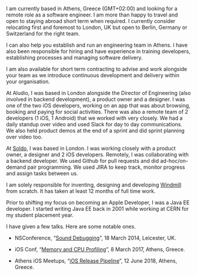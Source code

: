 I am currently based in Athens, Greece (GMT+02:00) and looking for a remote role as a software engineer. I am more than happy to travel and open to staying abroad short term when required. I currently consider relocating first and foremost to London, UK but open to Berlin, Germany or Switzerland for the right team.

I can also help you establish and run an engineering team in Athens. I have also been responsible for hiring and have experience in training developers, establishing processes and managing software delivery.

I am also available for short term contracting to advise and work alongside your team as we introduce continuous development and delivery within your organisation.

At Aludio, I was based in London alongside the Director of Engineering (also involved in backend development), a product owner and a designer. I was one of the two iOS developers, working on an app that was about browsing, booking and paying for social activities. There was also a remote team of 2 developers (1 iOS, 1 Android) that we worked with very closely. We had a daily standup over video and used Slack for day to day communications. We also held product demos at the end of a sprint and did sprint planning over video too.

At [Soldo](https://www.soldo.com), I was based in London. I was working closely with a product owner, a designer and 2 iOS developers. Remotely, I was collaborating with a backend developer. We used Github for pull requests and did ad-hoc/on-demand pair programming. We used JIRA to keep track, monitor progress and assign tasks between us.

I am solely responsible for inventing, designing and developing [Windmill](https://windmill.io) from scratch. It has taken at least 12 months of full time work.

Prior to shifting my focus on becoming an Apple Developer, I was a Java EE developer. I started writing Java EE back in 2001 while working at CERN for my student placement year.

I have given a few talks. Here are some notable ones.

* NSConference, “[Sound Debugging](https://qnoid.com/2013/06/08/Sound-Debugging.html#main)”, 18 March 2014, Leicester, UK.

* iOS Conf, “[Memory and CPU Profiling](https://youtu.be/lyNHJOsAxIs)”, 8 March 2017, Athens, Greece.

* Athens iOS Meetups, “[iOS Release Pipeline](https://youtu.be/1Vbn7vd7EWY)”, 12 June 2018, Athens, Greece.

<!--
**qnoid/qnoid** is a ✨ _special_ ✨ repository because its `README.md` (this file) appears on your GitHub profile.

Here are some ideas to get you started:

- 🔭 I’m currently working on ...
- 🌱 I’m currently learning ...
- 👯 I’m looking to collaborate on ...
- 🤔 I’m looking for help with ...
- 💬 Ask me about ...
- 📫 How to reach me: ...
- 😄 Pronouns: ...
- ⚡ Fun fact: ...
-->
